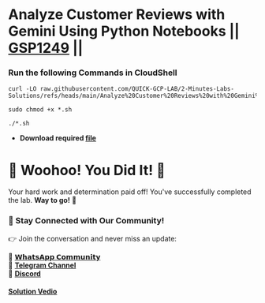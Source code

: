 # Analyze Customer Reviews with Gemini Using Python Notebooks || [GSP1249](https://www.cloudskillsboost.google/focuses/98857?parent=catalog) ||

### Run the following Commands in CloudShell

```
curl -LO raw.githubusercontent.com/QUICK-GCP-LAB/2-Minutes-Labs-Solutions/refs/heads/main/Analyze%20Customer%20Reviews%20with%20Gemini%20Using%20Python%20Notebooks/gsp1249.sh

sudo chmod +x *.sh

./*.sh
```

* **Download required [file](https://drive.google.com/uc?export=download&id=1QM02LFTLjKeM_Y8aMVSONDP1VJIlpl7u)**

# 🎉 Woohoo! You Did It! 🎉

Your hard work and determination paid off!
You've successfully completed the lab. **Way to go!** 🚀

### 💬 Stay Connected with Our Community!

👉 Join the conversation and never miss an update:

💚 [**𝗪𝗵𝗮𝘁𝘀𝗔𝗽𝗽 𝗖𝗼𝗺𝗺𝘂𝗻𝗶𝘁𝘆**](https://chat.whatsapp.com/FYKYrKwcwYDE2Xl08SEi7D) <br>
📢 [**Telegram Channel**](https://t.me/+e1HQkO3ao2FmMGQ1) <br>
👥 [**Discord**](https://discord.gg/VzBN22adUC)

#### [Solution Vedio](https://www.youtube.com/@officialSheBright)

